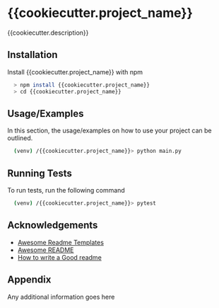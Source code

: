 # {{cookiecutter.project_name}}

{{cookiecutter.description}}

## Installation

Install {{cookiecutter.project_name}} with npm

```bash
  > npm install {{cookiecutter.project_name}}
  > cd {{cookiecutter.project_name}}
```
    
## Usage/Examples
In this section, the usage/examples on how to use your project can be outlined.

```bash
  (venv) /{{cookiecutter.project_name}}> python main.py 
```


## Running Tests

To run tests, run the following command

```bash
  (venv) /{{cookiecutter.project_name}}> pytest
```


## Acknowledgements

 - [Awesome Readme Templates](https://awesomeopensource.com/project/elangosundar/awesome-README-templates)
 - [Awesome README](https://github.com/matiassingers/awesome-readme)
 - [How to write a Good readme](https://bulldogjob.com/news/449-how-to-write-a-good-readme-for-your-github-project)


## Appendix

Any additional information goes here
